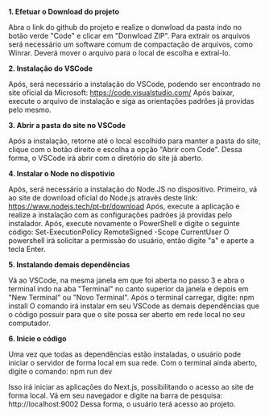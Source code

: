 **1. Efetuar o Download do projeto**

Abra o link do github do projeto e realize o donwload da pasta indo no botão verde "Code" e clicar em "Donwload ZIP". Para extrair os arquivos será necessário um software comum de compactação de arquivos, como Winrar. Deverá mover o arquivo para o local de escolha e extraí-lo.

**2. Instalação do VSCode**

Após, será necessário a instalação do VSCode, podendo ser encontrado no site oficial da Microsoft: https://code.visualstudio.com/
Após baixar, execute o arquivo de instalação e siga as orientações padrões já providas pelo mesmo.

**3. Abrir a pasta do site no VSCode**

Após a instalação, retorne até o local escolhido para manter a pasta do site, clique com o botão direito e escolha a opção "Abrir com Code". Dessa forma, o VSCode irá abrir com o diretório do site já aberto.

**4. Instalar o Node no dispotivio**

Após, será necessário a instalação do Node.JS no dispositivo. Primeiro, vá ao site de download oficial do Node.js através deste link: https://www.nodejs.tech/pt-br/download
Após, execute a aplicação e realize a instalação com as configurações padrões já providas pelo instalador. 
Após, execute novamente o PowerShell e digite o seguinte código: Set-ExecutionPolicy RemoteSigned -Scope CurrentUser
O powershell irá solicitar a permissão do usuário, então digite "a" e aperte a tecla Enter.

**5. Instalando demais dependências**

Vá ao VSCode, na mesma janela em que foi aberta no passo 3 e abra o terminal indo na aba "Terminal" no canto superior da janela e depois em "New Terminal" ou "Novo Terminal". 
Após o terminal carregar, digite: npm install
O comando irá instalar em seu VSCode as demais dependências que o código possuir para que o site possa ser aberto em rede local no seu computador.

**6. Inicie o código**

Uma vez que todas as dependências estão instaladas, o usuário pode iniciar o servidor de forma local em sua rede. Com o terminal ainda aberto, digite o comando: npm run dev

Isso irá iniciar as aplicações do Next.js, possibilitando o acesso ao site de forma local. Vá em seu navegador e digite na barra de pesquisa: http://localhost:9002 
Dessa forma, o usuário terá acesso ao projeto.


